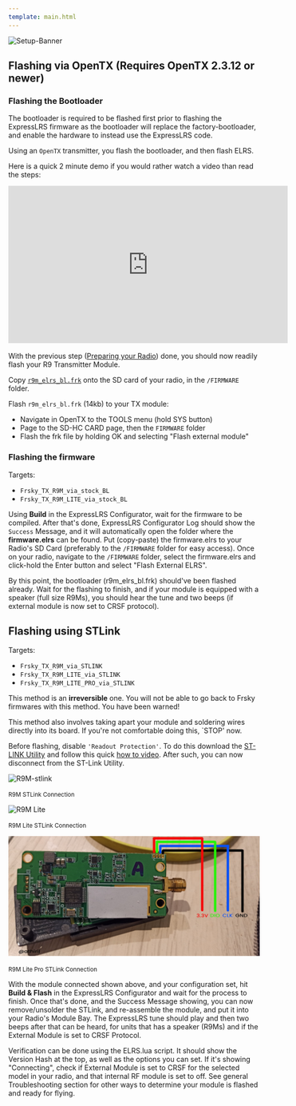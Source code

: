```yaml
---
template: main.html
---
```


![Setup-Banner](https://raw.githubusercontent.com/ExpressLRS/ExpressLRS-hardware/master/img/quick-start.png)

## Flashing via OpenTX (Requires OpenTX 2.3.12 or newer)

### Flashing the Bootloader

The bootloader is required to be flashed first prior to flashing the ExpressLRS firmware as the bootloader will replace the factory-bootloader, and enable the hardware to instead use the ExpressLRS code.

Using an `OpenTX` transmitter, you flash the bootloader, and then flash ELRS.

Here is a quick 2 minute demo if you would rather watch a video than read the steps:
<iframe width="560" height="315" src="https://www.youtube.com/embed/DG3f-lnNlms" title="YouTube video player" frameborder="0" allow="accelerometer; autoplay; clipboard-write; encrypted-media; gyroscope; picture-in-picture" allowfullscreen></iframe>

With the previous step ([Preparing your Radio](../quick-start/tx-prep.md)) done, you should now readily flash your R9 Transmitter Module.

Copy [`r9m_elrs_bl.frk`](https://github.com/ExpressLRS/ExpressLRS/blob/master/src/bootloader/r9m_elrs_bl.frk?raw=true) onto the SD card of your radio, in the `/FIRMWARE` folder.

Flash `r9m_elrs_bl.frk` (14kb) to your TX module:

  * Navigate in OpenTX to the TOOLS menu (hold SYS button)
  * Page to the SD-HC CARD page, then the `FIRMWARE` folder
  * Flash the frk file by holding OK and selecting "Flash external module"

### Flashing the firmware

Targets: 

- `Frsky_TX_R9M_via_stock_BL`
- `Frsky_TX_R9M_LITE_via_stock_BL`

Using **Build** in the ExpressLRS Configurator, wait for the firmware to be compiled. After that's done, ExpressLRS Configurator Log should show the `Success` Message, and it will automatically open the folder where the **firmware.elrs** can be found. Put (copy-paste) the firmware.elrs to your Radio's SD Card (preferably to the `/FIRMWARE` folder for easy access). Once on your radio, navigate to the `/FIRMWARE` folder, select the firmware.elrs and click-hold the Enter button and select "Flash External ELRS".

By this point, the bootloader (r9m_elrs_bl.frk) should've been flashed already. Wait for the flashing to finish, and if your module is equipped with a speaker (full size R9Ms), you should hear the tune and two beeps (if external module is now set to CRSF protocol).

## Flashing using STLink

Targets:

- `Frsky_TX_R9M_via_STLINK`
- `Frsky_TX_R9M_LITE_via_STLINK`
- `Frsky_TX_R9M_LITE_PRO_via_STLINK`

This method is an **irreversible** one. You will not be able to go back to Frsky firmwares with this method. You have been warned!

This method also involves taking apart your module and soldering wires directly into its board. If you're not comfortable doing this, `STOP' now.

Before flashing, disable `'Readout Protection'`. To do this download the [ST-LINK Utility](https://www.st.com/en/development-tools/stsw-link004.html) and follow this quick [how to video](https://youtu.be/SEYQ1HpRmk0). After such, you can now disconnect from the ST-Link Utility.

![R9M-stlink](https://raw.githubusercontent.com/ExpressLRS/ExpressLRS-hardware/master/img/FrSky%20R9M%20(2018%20model)%20st%20link%20connection.png)

<small>R9M STLink Connection</small>

![R9M Lite](https://raw.githubusercontent.com/ExpressLRS/ExpressLRS/de61d9f59d5b606ccd5b92ceb5f666d33646c938/img/stlink_connection_r9m_lite.JPG)

<small>R9M Lite STLink Connection</small>

![R9M Lite Pro](../assets/images/R9LitePro-STLINK.jpg)

<small>R9M Lite Pro STLink Connection</small>

With the module connected shown above, and your configuration set, hit **Build & Flash** in the ExpressLRS Configurator and wait for the process to finish. Once that's done, and the Success Message showing, you can now remove/unsolder the STLink, and re-assemble the module, and put it into your Radio's Module Bay. The ExpressLRS tune should play and then two beeps after that can be heard, for units that has a speaker (R9Ms) and if the External Module is set to CRSF Protocol.

Verification can be done using the ELRS.lua script. It should show the Version Hash at the top, as well as the options you can set. If it's showing "Connecting", check if External Module is set to CRSF for the selected model in your radio, and that internal RF module is set to off. See general Troubleshooting section for other ways to determine your module is flashed and ready for flying.